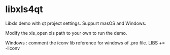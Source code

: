 # libxls4qt

Libxls demo with qt project settings.
Suppurt masOS and Windows.

Modify the xls_open xls path to your own to run the demo.

Windows : 
comment the iconv lib reference for windows of .pro file.
LIBS += -liconv

